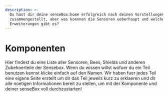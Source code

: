 ```yaml
---
description: >-
  Du hast dir deine senseBox:home erfolgreich nach deinen Vorstellungen
  zusammengestellt, aber was koennen die Sensoren ueberhaupt und welche
  Erweiterungen gibt es?
---
```


# Komponenten

Hier findest du eine Liste aller Sensoren, Bees, Shields und anderen Zubehoerteile der Sensebox. Wenn du wissen willst wofuer du ein Teil benutzen kannst klicke einfach auf den Namen. Wir haben fuer jedes Teil eine eigene Seite erstellt um dir das Teil jeweils kurz zu erklaeren und dir alle noetigen Informationen bereit zu stellen, um mit der Komponente und deiner senseBox voll durchzustarten!

